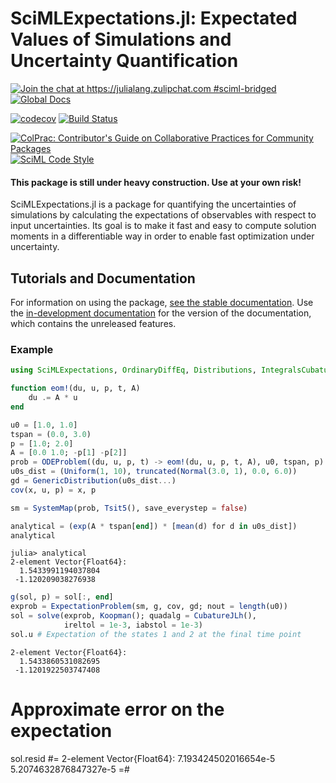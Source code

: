 # SciMLExpectations.jl: Expectated Values of Simulations and Uncertainty Quantification

[![Join the chat at https://julialang.zulipchat.com #sciml-bridged](https://img.shields.io/static/v1?label=Zulip&message=chat&color=9558b2&labelColor=389826)](https://julialang.zulipchat.com/#narrow/stream/279055-sciml-bridged)
[![Global Docs](https://img.shields.io/badge/docs-SciML-blue.svg)](https://docs.sciml.ai/SciMLExpectations/stable/)

[![codecov](https://codecov.io/gh/SciML/SciMLExpectations.jl/branch/master/graph/badge.svg)](https://codecov.io/gh/SciML/SciMLExpectations.jl)
[![Build Status](https://github.com/SciML/SciMLExpectations.jl/workflows/CI/badge.svg)](https://github.com/SciML/SciMLExpectations.jl/actions?query=workflow%3ACI)

[![ColPrac: Contributor's Guide on Collaborative Practices for Community Packages](https://img.shields.io/badge/ColPrac-Contributor%27s%20Guide-blueviolet)](https://github.com/SciML/ColPrac)
[![SciML Code Style](https://img.shields.io/static/v1?label=code%20style&message=SciML&color=9558b2&labelColor=389826)](https://github.com/SciML/SciMLStyle)

#### This package is still under heavy construction. Use at your own risk!

SciMLExpectations.jl is a package for quantifying the uncertainties of simulations by
calculating the expectations of observables with respect to input uncertainties. Its goal
is to make it fast and easy to compute solution moments in a differentiable way in order
to enable fast optimization under uncertainty.

## Tutorials and Documentation

For information on using the package,
[see the stable documentation](https://docs.sciml.ai/SciMLExpectations/stable/). Use the
[in-development documentation](https://docs.sciml.ai/SciMLExpectations/dev/) for the version of
the documentation, which contains the unreleased features.

### Example

```julia
using SciMLExpectations, OrdinaryDiffEq, Distributions, IntegralsCubature

function eom!(du, u, p, t, A)
    du .= A * u
end

u0 = [1.0, 1.0]
tspan = (0.0, 3.0)
p = [1.0; 2.0]
A = [0.0 1.0; -p[1] -p[2]]
prob = ODEProblem((du, u, p, t) -> eom!(du, u, p, t, A), u0, tspan, p)
u0s_dist = (Uniform(1, 10), truncated(Normal(3.0, 1), 0.0, 6.0))
gd = GenericDistribution(u0s_dist...)
cov(x, u, p) = x, p

sm = SystemMap(prob, Tsit5(), save_everystep = false)

analytical = (exp(A * tspan[end]) * [mean(d) for d in u0s_dist])
analytical
```

```
julia> analytical
2-element Vector{Float64}:
  1.5433991194037804
 -1.120209038276938
```

```julia
g(sol, p) = sol[:, end]
exprob = ExpectationProblem(sm, g, cov, gd; nout = length(u0))
sol = solve(exprob, Koopman(); quadalg = CubatureJLh(),
            ireltol = 1e-3, iabstol = 1e-3)
sol.u # Expectation of the states 1 and 2 at the final time point
```

```
2-element Vector{Float64}:
  1.5433860531082695
 -1.1201922503747408
```

# Approximate error on the expectation

sol.resid
#=
2-element Vector{Float64}:
7.193424502016654e-5
5.2074632876847327e-5
=#

```
```
